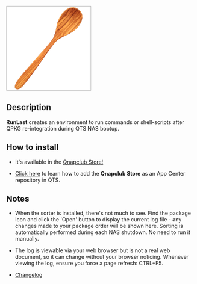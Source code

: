 ![icon](images/runlast-cs-b.png)

## Description

**RunLast** creates an environment to run commands or shell-scripts after QPKG re-integration during QTS NAS bootup.


## How to install

- It's available in the [Qnapclub Store!](https://qnapclub.eu/en/qpkg/690)

- [Click here](https://qnapclub.eu/en/howto/1) to learn how to add the **Qnapclub Store** as an App Center repository in QTS.


## Notes

- When the sorter is installed, there's not much to see. Find the package icon and click the 'Open' button to display the current log file - any changes made to your package order will be shown here. Sorting is automatically performed during each NAS shutdown. No need to run it manually.

- The log is viewable via your web browser but is not a real web document, so it can change without your browser noticing. Whenever viewing the log, ensure you force a page refresh: CTRL+F5.


- [Changelog](changelog.txt)
